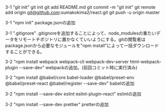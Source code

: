 3-1 "git init"
git init
git add README.md
git commit -m "git init"
git remote add origin git@github.com:sumakokima2/react.git
git push -u origin master

3-1 "npm init"
package.jsonの追加

3-1 ".gitignore"
.gitignoreを追加することによって、node_modulesの重たいデータをリモートチポジトリに置かなくていいようにする。gitの閲覧者はpackage.jsonから必要なモジュールを"npm install"によって一括ダウンロードすることができる。

3-2 "npm install  webpack webpack-cli webpack-dev-server html-webpack-plugin --save-dev"
webpackの追加。(前回コミット時に実行済み)

3-2 "npm install  @babel/core babel-loader @babel/preset-env @babel/preset-react @babel/register --save-dev"
babelの追加

3-2 "npm install --save-dev eslint eslint-plugin-react"
eslintの追加

3-2 "npm install --save-dev prettier"
pretterの追加